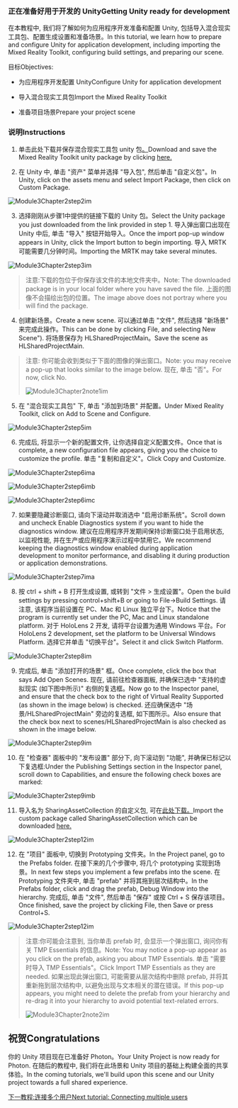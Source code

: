 ### <a name="getting-unity-ready-for-development"></a><span data-ttu-id="a4529-101">正在准备好用于开发的 Unity</span><span class="sxs-lookup"><span data-stu-id="a4529-101">Getting Unity ready for development</span></span> 


<span data-ttu-id="a4529-102">在本教程中, 我们将了解如何为应用程序开发准备和配置 Unity, 包括导入混合现实工具包、配置生成设置和准备场景。</span><span class="sxs-lookup"><span data-stu-id="a4529-102">In this tutorial, we learn how to prepare and configure Unity for application development, including importing the Mixed Reality Toolkit, configuring build settings, and preparing our scene.</span></span>

<span data-ttu-id="a4529-103">目标</span><span class="sxs-lookup"><span data-stu-id="a4529-103">Objectives:</span></span>

- <span data-ttu-id="a4529-104">为应用程序开发配置 Unity</span><span class="sxs-lookup"><span data-stu-id="a4529-104">Configure Unity for application development</span></span>

- <span data-ttu-id="a4529-105">导入混合现实工具包</span><span class="sxs-lookup"><span data-stu-id="a4529-105">Import the Mixed Reality Toolkit</span></span>

- <span data-ttu-id="a4529-106">准备项目场景</span><span class="sxs-lookup"><span data-stu-id="a4529-106">Prepare your project scene</span></span>

### <a name="instructions"></a><span data-ttu-id="a4529-107">说明</span><span class="sxs-lookup"><span data-stu-id="a4529-107">Instructions</span></span>

1. <span data-ttu-id="a4529-108">单击此处下载并保存混合现实工具包 unity 包[。](https://github.com/microsoft/MixedRealityToolkit-Unity/releases/download/v2.0.0-RC2.1/Microsoft.MixedReality.Toolkit.Unity.Foundation-v2.0.0-RC2.1.unitypackage)</span><span class="sxs-lookup"><span data-stu-id="a4529-108">Download and save the Mixed Reality Toolkit unity package by clicking [here.](https://github.com/microsoft/MixedRealityToolkit-Unity/releases/download/v2.0.0-RC2.1/Microsoft.MixedReality.Toolkit.Unity.Foundation-v2.0.0-RC2.1.unitypackage)</span></span>

2. <span data-ttu-id="a4529-109">在 Unity 中, 单击 "资产" 菜单并选择 "导入包", 然后单击 "自定义包"。</span><span class="sxs-lookup"><span data-stu-id="a4529-109">In Unity, click on the assets menu and select Import Package, then click on Custom Package.</span></span>

![Module3Chapter2step2im](images/module3chapter2step2im.PNG)

3. <span data-ttu-id="a4529-111">选择刚刚从步骤1中提供的链接下载的 Unity 包。</span><span class="sxs-lookup"><span data-stu-id="a4529-111">Select the Unity package you just downloaded from the link provided in step 1.</span></span> <span data-ttu-id="a4529-112">导入弹出窗口出现在 Unity 中后, 单击 "导入" 按钮开始导入。</span><span class="sxs-lookup"><span data-stu-id="a4529-112">Once the import pop-up window appears in Unity, click the Import button to begin importing.</span></span> <span data-ttu-id="a4529-113">导入 MRTK 可能需要几分钟时间。</span><span class="sxs-lookup"><span data-stu-id="a4529-113">Importing the MRTK may take several minutes.</span></span>

![Module3Chapter2step3im](images/module3chapter2step3im.PNG)

> <span data-ttu-id="a4529-115">注意:下载的包位于你保存该文件的本地文件夹中。</span><span class="sxs-lookup"><span data-stu-id="a4529-115">Note: The downloaded package is in your local folder where you have saved the file.</span></span> <span data-ttu-id="a4529-116">上面的图像不会描绘出包的位置。</span><span class="sxs-lookup"><span data-stu-id="a4529-116">The image above does not portray where you will find the package.</span></span>

4. <span data-ttu-id="a4529-117">创建新场景。</span><span class="sxs-lookup"><span data-stu-id="a4529-117">Create a new scene.</span></span> <span data-ttu-id="a4529-118">可以通过单击 "文件", 然后选择 "新场景" 来完成此操作。</span><span class="sxs-lookup"><span data-stu-id="a4529-118">This can be done by clicking File, and selecting New Scene").</span></span> <span data-ttu-id="a4529-119">将场景保存为 HLSharedProjectMain。</span><span class="sxs-lookup"><span data-stu-id="a4529-119">Save the scene as HLSharedProjectMain.</span></span>

> <span data-ttu-id="a4529-120">注意: 你可能会收到类似于下面的图像的弹出窗口。</span><span class="sxs-lookup"><span data-stu-id="a4529-120">Note: you may receive a pop-up that looks similar to the image below.</span></span> <span data-ttu-id="a4529-121">现在, 单击 "否"。</span><span class="sxs-lookup"><span data-stu-id="a4529-121">For now, click No.</span></span>
>
> ![Module3Chapter2note1im](images/module3chapter2note1im.PNG)

5. <span data-ttu-id="a4529-123">在 "混合现实工具包" 下, 单击 "添加到场景" 并配置。</span><span class="sxs-lookup"><span data-stu-id="a4529-123">Under Mixed Reality Toolkit, click on Add to Scene and Configure.</span></span>

![Module3Chapter2step5im](images/module3chapter2step5im.PNG)

6. <span data-ttu-id="a4529-125">完成后, 将显示一个新的配置文件, 让你选择自定义配置文件。</span><span class="sxs-lookup"><span data-stu-id="a4529-125">Once that is complete, a new configuration file appears, giving you the choice to customize the profile.</span></span> <span data-ttu-id="a4529-126">单击 "复制和自定义"。</span><span class="sxs-lookup"><span data-stu-id="a4529-126">Click Copy and Customize.</span></span>

![Module3Chapter2step6ima](images/module3chapter2step6ima.PNG)

![Module3Chapter2step6imb](images/module3chapter2step6imb.PNG)

![Module3Chapter2step6imc](images/module3chapter2step6imc.PNG)

7. <span data-ttu-id="a4529-130">如果要隐藏诊断窗口, 请向下滚动并取消选中 "启用诊断系统"。</span><span class="sxs-lookup"><span data-stu-id="a4529-130">Scroll down and uncheck Enable Diagnostics system if you want to hide the diagnostics window.</span></span> <span data-ttu-id="a4529-131">建议在应用程序开发期间保持诊断窗口处于启用状态, 以监视性能, 并在生产或应用程序演示过程中禁用它。</span><span class="sxs-lookup"><span data-stu-id="a4529-131">We recommend keeping the diagnostics window enabled during application development to monitor performance, and disabling it during production or application demonstrations.</span></span> 

![Module3Chapter2step7ima](images/module3chapter2step7ima.PNG)

8. <span data-ttu-id="a4529-133">按 ctrl + shift + B 打开生成设置, 或转到 "文件 > 生成设置"。</span><span class="sxs-lookup"><span data-stu-id="a4529-133">Open the build settings by pressing control+shift+B or going to File->Build Settings.</span></span> <span data-ttu-id="a4529-134">请注意, 该程序当前设置在 PC、Mac 和 Linux 独立平台下。</span><span class="sxs-lookup"><span data-stu-id="a4529-134">Notice that the program is currently set under the PC, Mac and Linux standalone platform.</span></span> <span data-ttu-id="a4529-135">对于 HoloLens 2 开发, 请将平台设置为通用 Windows 平台。</span><span class="sxs-lookup"><span data-stu-id="a4529-135">For HoloLens 2 development, set the platform to be Universal Windows Platform.</span></span> <span data-ttu-id="a4529-136">选择它并单击 "切换平台"。</span><span class="sxs-lookup"><span data-stu-id="a4529-136">Select it and click Switch Platform.</span></span>

![Module3Chapter2step8im](images/module3chapter2step8im.PNG)

9. <span data-ttu-id="a4529-138">完成后, 单击 "添加打开的场景" 框。</span><span class="sxs-lookup"><span data-stu-id="a4529-138">Once complete, click the box that says Add Open Scenes.</span></span> <span data-ttu-id="a4529-139">现在, 请前往检查器面板, 并确保已选中 "支持的虚拟现实 (如下图中所示)" 右侧的复选框。</span><span class="sxs-lookup"><span data-stu-id="a4529-139">Now go to the Inspector panel, and ensure that the check box to the right of Virtual Reality Supported (as shown in the image below) is checked.</span></span> <span data-ttu-id="a4529-140">还应确保选中 "场景/HLSharedProjectMain" 旁边的复选框, 如下图所示。</span><span class="sxs-lookup"><span data-stu-id="a4529-140">Also ensure that the check box next to scenes/HLSharedProjectMain is also checked as shown in the image below.</span></span>

![Module3Chapter2step9im](images/module3chapter2step9im.PNG)

10. <span data-ttu-id="a4529-142">在 "检查器" 面板中的 "发布设置" 部分下, 向下滚动到 "功能", 并确保已标记以下复选框:</span><span class="sxs-lookup"><span data-stu-id="a4529-142">Under the Publishing Settings section in the Inspector panel, scroll down to Capabilities, and ensure the following check boxes are marked:</span></span>

![Module3Chapter2step9imb](images/module3chapter2step9imb.PNG)

11. <span data-ttu-id="a4529-144">导入名为 SharingAssetCollection 的自定义包, 可在[此处下载。](https://github.com/microsoft/MixedRealityLearning/releases/tag/development)</span><span class="sxs-lookup"><span data-stu-id="a4529-144">Import the custom package called SharingAssetCollection which can be downloaded [here.](https://github.com/microsoft/MixedRealityLearning/releases/tag/development)</span></span>

![Module3Chapter2step12im](images/module3chapter2step11im.PNG)

12. <span data-ttu-id="a4529-146">在 "项目" 面板中, 切换到 Prototyping 文件夹。</span><span class="sxs-lookup"><span data-stu-id="a4529-146">In the Project panel, go to the Prefabs folder.</span></span> <span data-ttu-id="a4529-147">在接下来的几个步骤中, 将几个 prototyping 实现到场景。</span><span class="sxs-lookup"><span data-stu-id="a4529-147">In next few steps you implement a few prefabs into the scene.</span></span> <span data-ttu-id="a4529-148">在 Prototyping 文件夹中, 单击 "prefab" 并将其拖到层次结构中。</span><span class="sxs-lookup"><span data-stu-id="a4529-148">In the Prefabs folder, click and drag the prefab, Debug Window into the hierarchy.</span></span> <span data-ttu-id="a4529-149">完成后, 单击 "文件", 然后单击 "保存" 或按 Ctrl + S 保存该项目。</span><span class="sxs-lookup"><span data-stu-id="a4529-149">Once finished, save the project by clicking File, then Save or press Control+S.</span></span>

![Module3Chapter2step12im](images/module3chapter2step12im.PNG)

   > <span data-ttu-id="a4529-151">注意:你可能会注意到, 当你单击 prefab 时, 会显示一个弹出窗口, 询问你有关 TMP Essentials 的信息。</span><span class="sxs-lookup"><span data-stu-id="a4529-151">Note: You may notice a pop-up appear as you click on the prefab, asking you about TMP Essentials.</span></span> <span data-ttu-id="a4529-152">单击 "需要时导入 TMP Essentials"。</span><span class="sxs-lookup"><span data-stu-id="a4529-152">Click Import TMP Essentials as they are needed.</span></span> <span data-ttu-id="a4529-153">如果出现此弹出窗口, 可能需要从层次结构中删除 prefab, 并将其重新拖到层次结构中, 以避免出现与文本相关的潜在错误。</span><span class="sxs-lookup"><span data-stu-id="a4529-153">If this pop-up appears, you might need to delete the prefab from your hierarchy and re-drag it into your hierarchy to avoid potential text-related errors.</span></span>
   >
>![Module3Chapter2note2im](images/module3chapter2note2im.PNG)


## <a name="congratulations"></a><span data-ttu-id="a4529-155">祝贺</span><span class="sxs-lookup"><span data-stu-id="a4529-155">Congratulations</span></span>

<span data-ttu-id="a4529-156">你的 Unity 项目现在已准备好 Photon。</span><span class="sxs-lookup"><span data-stu-id="a4529-156">Your Unity Project is now ready for Photon.</span></span> <span data-ttu-id="a4529-157">在随后的教程中, 我们将在此场景和 Unity 项目的基础上构建全面的共享体验。</span><span class="sxs-lookup"><span data-stu-id="a4529-157">In the coming tutorials, we'll build upon this scene and our Unity project towards a full shared experience.</span></span>

<span data-ttu-id="a4529-158">[下一教程:连接多个用户](mrlearning-sharing(photon)-ch3.md)</span><span class="sxs-lookup"><span data-stu-id="a4529-158">[Next tutorial: Connecting multiple users](mrlearning-sharing(photon)-ch3.md)</span></span>


